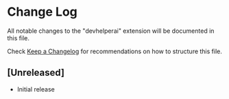 # Change Log

All notable changes to the "devhelperai" extension will be documented in this file.

Check [Keep a Changelog](http://keepachangelog.com/) for recommendations on how to structure this file.

## [Unreleased]

- Initial release